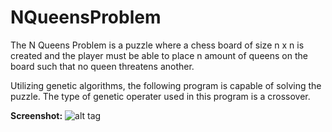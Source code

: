 # NQueensProblem

The N Queens Problem is a puzzle where a chess board of size n x n is created and the player must be able to place n amount of queens
on the board such that no queen threatens another.

Utilizing genetic algorithms, the following program is capable of solving the puzzle. The type of genetic operater used in this
program is a crossover.

**Screenshot:**
![alt tag](http://i.imgur.com/yy2MwWc.png)

